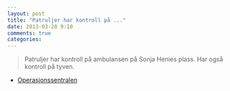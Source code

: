 ```yaml
---
layout: post
title: "Patruljer har kontroll på ..."
date: 2013-03-28 9:10
comments: true
categories: 
---
```

> Patruljer har kontroll på ambulansen på Sonja Henies plass. Har også kontroll på tyven.
- [Operasjonssentralen](https://twitter.com/oslopolitiops/statuses/317307717565968384)
